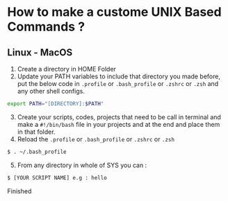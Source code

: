 # How to make a custome UNIX Based Commands ?

## Linux - MacOS

1. Create a directory in HOME Folder
2. Update your PATH variables to include that directory you made before,
put the below code in ``.profile`` or ``.bash_profile`` or ``.zshrc`` or ``.zsh`` and any other shell configs.
```sh
export PATH="[DIRECTORY]:$PATH"
```
3. Create your scripts, codes, projects that need to be call in terminal and make a ``#!/bin/bash`` file in your projects and at the end and place them in that folder.
4. Reload the ``.profile`` or ``.bash_profile`` or ``.zshrc`` or ``.zsh``
```sh
$ . ~/.bash_profile
```
5. From any directory in whole of SYS you can :
```sh
$ [YOUR SCRIPT NAME] e.g : hello
```

Finished
